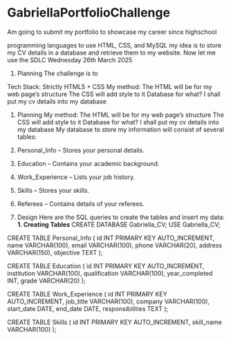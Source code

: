 # GabriellaPortfolioChallenge
Am going to submit my portfolio to showcase my career since highschool

programming languages to use HTML, CSS, and MySQL
my idea is to store my CV details in a database and retrieve them to my website. Now let me use the SDLC
Wednesday 26th March 2025
1. Planning
The challenge is to 
 
Tech Stack: Strictly HTML5 + CSS
My method:
The HTML will be for my web page’s structure
The CSS will add style to it
Database for what? I shall put my cv details into my database
1. Planning
My method:
The HTML will be for my web page’s structure
The CSS will add style to it
Database for what? I shall put my cv details into my database
My database to store my information will consist of several tables:
1.	Personal_Info – Stores your personal details.
2.	Education – Contains your academic background.
3.	Work_Experience – Lists your job history.
4.	Skills – Stores your skills.
5.	Referees – Contains details of your referees.


2. Design
Here are the SQL queries to create the tables and insert my data:
**1. Creating Tables**
CREATE DATABASE Gabriella_CV;
USE Gabriella_CV;

CREATE TABLE Personal_Info (
    id INT PRIMARY KEY AUTO_INCREMENT,
    name VARCHAR(100),
    email VARCHAR(100),
    phone VARCHAR(20),
    address VARCHAR(150),
    objective TEXT
);

CREATE TABLE Education (
    id INT PRIMARY KEY AUTO_INCREMENT,
    institution VARCHAR(100),
    qualification VARCHAR(100),
    year_completed INT,
    grade VARCHAR(20)
);

CREATE TABLE Work_Experience (
    id INT PRIMARY KEY AUTO_INCREMENT,
    job_title VARCHAR(100),
    company VARCHAR(100),
    start_date DATE,
    end_date DATE,
    responsibilities TEXT
);

CREATE TABLE Skills (
    id INT PRIMARY KEY AUTO_INCREMENT,
    skill_name VARCHAR(100)
);


